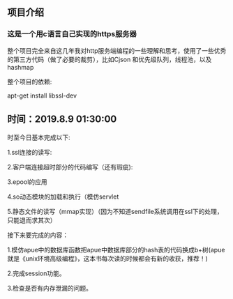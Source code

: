 ## 项目介绍


### 这是一个用c语言自己实现的https服务器


整个项目完全来自这几年我对http服务端编程的一些理解和思考，使用了一些优秀的第三方代码（做了必要的裁剪），比如Cjson 和优先级队列，线程池，以及hashmap



整个项目的依赖:


apt-get install libssl-dev



## 时间：2019.8.9  01:30:00


时至今日基本完成以下:


1.ssl连接的读写:


2.客户端连接超时部分的代码编写（还有瑕疵):

 
3.epool的应用


4.so动态模块的加载和执行（模仿servlet


5.静态文件的读写（mmap实现）（因为不知道sendfile系统调用在ssl下的处理，只能退而求其次）

 
接下来要完成的内容：


1.模仿apue中的数据库函数把apue中数据库部分的hash表的代码换成b+树(apue就是《unix环境高级编程》，这本书每次读的时候都会有新的收获，推荐！)


2.完成session功能。


3.检查是否有内存泄漏的问题。


                                        
                                                                        
